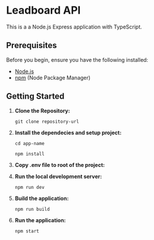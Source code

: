 # Leadboard API

This is a a Node.js Express application with TypeScript.

## Prerequisites

Before you begin, ensure you have the following installed:

- [Node.js](https://nodejs.org/)
- [npm](https://www.npmjs.com/) (Node Package Manager)

## Getting Started

1. **Clone the Repository:**

   `git clone repository-url`

2. **Install the dependecies and setup project:**

   `cd app-name`

   `npm install`

3. **Copy .env file to root of the project:**

7. **Run the local development server:**

   `npm run dev`
   
5. **Build the application:**

   `npm run build`

6. **Run the application:**

   `npm start`
